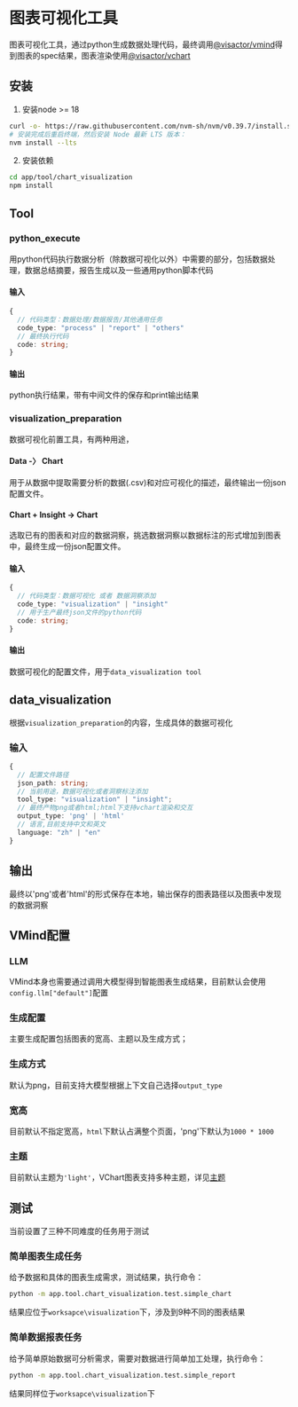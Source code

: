 # 图表可视化工具

图表可视化工具，通过python生成数据处理代码，最终调用[@visactor/vmind](https://github.com/VisActor/VMind)得到图表的spec结果，图表渲染使用[@visactor/vchart](https://github.com/VisActor/VChart)

## 安装

1. 安装node >= 18

```bash
curl -o- https://raw.githubusercontent.com/nvm-sh/nvm/v0.39.7/install.sh | bash
# 安装完成后重启终端，然后安装 Node 最新 LTS 版本：
nvm install --lts
```

2. 安装依赖

```bash
cd app/tool/chart_visualization
npm install
```
## Tool
### python_execute

用python代码执行数据分析（除数据可视化以外）中需要的部分，包括数据处理，数据总结摘要，报告生成以及一些通用python脚本代码

#### 输入
```typescript
{
  // 代码类型：数据处理/数据报告/其他通用任务
  code_type: "process" | "report" | "others"
  // 最终执行代码
  code: string;
}
```

#### 输出
python执行结果，带有中间文件的保存和print输出结果

### visualization_preparation

数据可视化前置工具，有两种用途，

#### Data -〉 Chart
用于从数据中提取需要分析的数据(.csv)和对应可视化的描述，最终输出一份json配置文件。

#### Chart + Insight -> Chart
选取已有的图表和对应的数据洞察，挑选数据洞察以数据标注的形式增加到图表中，最终生成一份json配置文件。

#### 输入
```typescript
{
  // 代码类型：数据可视化 或者 数据洞察添加
  code_type: "visualization" | "insight"
  // 用于生产最终json文件的python代码
  code: string;
}
```

#### 输出
数据可视化的配置文件，用于`data_visualization tool`


## data_visualization

根据`visualization_preparation`的内容，生成具体的数据可视化

### 输入
```typescript
{
  // 配置文件路径
  json_path: string;
  // 当前用途，数据可视化或者洞察标注添加
  tool_type: "visualization" | "insight";
  // 最终产物png或者html;html下支持vchart渲染和交互
  output_type: 'png' | 'html'
  // 语言,目前支持中文和英文
  language: "zh" | "en"
}
```

## 输出
最终以'png'或者'html'的形式保存在本地，输出保存的图表路径以及图表中发现的数据洞察

## VMind配置

### LLM

VMind本身也需要通过调用大模型得到智能图表生成结果，目前默认会使用`config.llm["default"]`配置

### 生成配置

主要生成配置包括图表的宽高、主题以及生成方式；
### 生成方式
默认为png，目前支持大模型根据上下文自己选择`output_type`

### 宽高
目前默认不指定宽高，`html`下默认占满整个页面，'png'下默认为`1000 * 1000`

### 主题
目前默认主题为`'light'`，VChart图表支持多种主题，详见[主题](https://www.visactor.io/vchart/guide/tutorial_docs/Theme/Theme_Extension)


## 测试

当前设置了三种不同难度的任务用于测试

### 简单图表生成任务

给予数据和具体的图表生成需求，测试结果，执行命令：
```bash
python -m app.tool.chart_visualization.test.simple_chart
```
结果应位于`worksapce\visualization`下，涉及到9种不同的图表结果

### 简单数据报表任务

给予简单原始数据可分析需求，需要对数据进行简单加工处理，执行命令：
```bash
python -m app.tool.chart_visualization.test.simple_report
```
结果同样位于`worksapce\visualization`下

